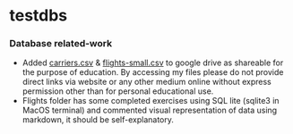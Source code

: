 # testdbs
### Database related-work<br>
+ Added [carriers.csv](https://drive.google.com/open?id=1ccwSQMHkbCqF2kDK8u6WTNUiylCCkiki) & [flights-small.csv](https://drive.google.com/file/d/1ta4sTu0y9-GxTh1tlyZ6bTp-uyLuCCTh/view?usp=sharing) to google drive as shareable for the purpose of education. By accessing my files please do not provide direct links via website or any other medium online without express permission other than for personal educational use.<br>
+ Flights folder has some completed exercises using SQL lite (sqlite3 in MacOS terminal) and commented visual representation of data using markdown, it should be self-explanatory.
